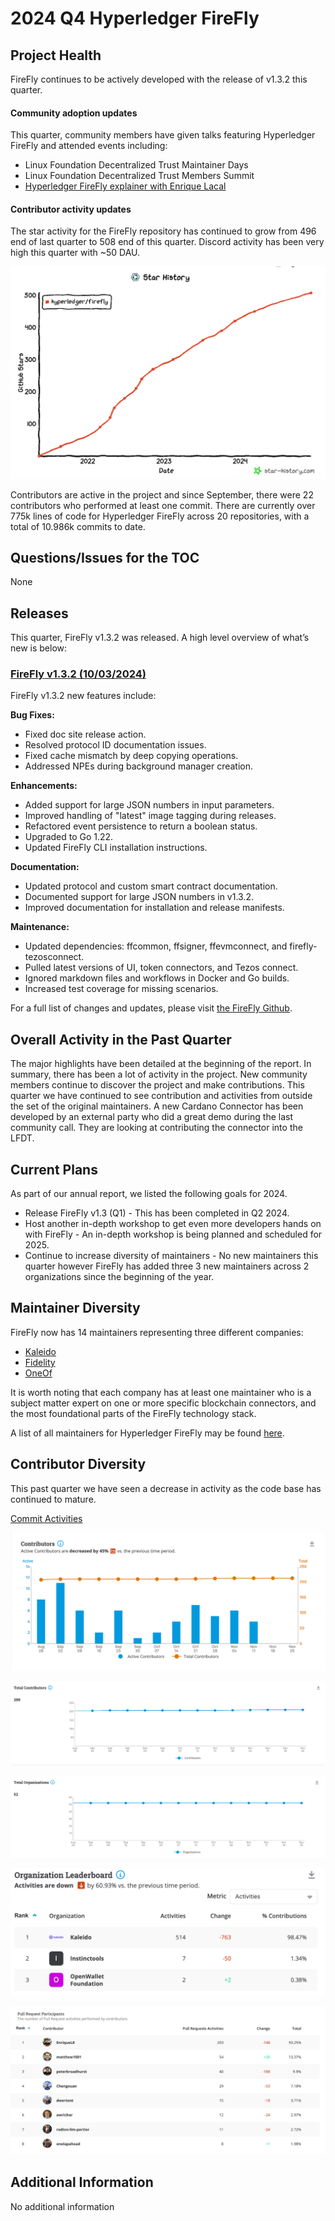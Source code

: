 [//]: # (SPDX-License-Identifier: CC-BY-4.0)

# 2024 Q4 Hyperledger FireFly

## Project Health

FireFly continues to be actively developed with the release of v1.3.2 this quarter. 

#### Community adoption updates

This quarter, community members have given talks featuring Hyperledger FireFly and attended events including:

- Linux Foundation Decentralized Trust Maintainer Days
- Linux Foundation Decentralized Trust Members Summit
- [Hyperledger FireFly explainer with Enrique Lacal](https://www.youtube.com/watch?v=AhILVoxg3x8)

#### Contributor activity updates

The star activity for the FireFly repository has continued to grow from 496 end of last quarter to 508 end of this quarter. Discord activity has been very high this quarter with ~50 DAU.

![GitHub stars history](images/HLFF_2024_Q4_stars.png "")

Contributors are active in the project and since September, there were 22 contributors who performed at least one commit.
There are currently over 775k lines of code for Hyperledger FireFly across 20 repositories, with a total of 10.986k commits to date.

## Questions/Issues for the TOC

None

## Releases

This quarter, FireFly v1.3.2 was released. A high level overview of what’s new is below:

### [FireFly v1.3.2 (10/03/2024)](https://github.com/hyperledger/firefly/releases/tag/v1.3.2)

FireFly v1.3.2 new features include:

__Bug Fixes:__

- Fixed doc site release action.
- Resolved protocol ID documentation issues.
- Fixed cache mismatch by deep copying operations.
- Addressed NPEs during background manager creation.

__Enhancements:__

- Added support for large JSON numbers in input parameters.
- Improved handling of "latest" image tagging during releases.
- Refactored event persistence to return a boolean status.
- Upgraded to Go 1.22.
- Updated FireFly CLI installation instructions.

__Documentation:__

- Updated protocol and custom smart contract documentation.
- Documented support for large JSON numbers in v1.3.2.
- Improved documentation for installation and release manifests.

__Maintenance:__

- Updated dependencies: ffcommon, ffsigner, ffevmconnect, and firefly-tezosconnect.
- Pulled latest versions of UI, token connectors, and Tezos connect.
- Ignored markdown files and workflows in Docker and Go builds.
- Increased test coverage for missing scenarios.

For a full list of changes and updates, please visit [the FireFly Github](https://github.com/hyperledger/firefly/releases/tag/v1.3.2).

## Overall Activity in the Past Quarter

The major highlights have been detailed at the beginning of the report. In summary, there has been a lot of activity in the project. New community members continue to discover the project and make contributions. This quarter we have continued to see contribution and activities from outside the set of the original maintainers. A new Cardano Connector has been developed by an external party who did a great demo during the last community call. They are looking at contributing the connector into the LFDT.

## Current Plans

As part of our annual report, we listed the following goals for 2024.

- Release FireFly v1.3 (Q1) - This has been completed in Q2 2024.
- Host another in-depth workshop to get even more developers hands on with FireFly - An in-depth workshop is being planned and scheduled for 2025.
- Continue to increase diversity of maintainers - No new maintainers this quarter however FireFly has added three 3 new maintainers across 2 organizations since the beginning of the year.

## Maintainer Diversity

FireFly now has 14 maintainers representing three different companies:

- [Kaleido](https://kaleido.io/)
- [Fidelity](https://www.fidelity.com/)
- [OneOf](https://www.oneof.com/)

It is worth noting that each company has at least one maintainer who is a subject matter expert on one or more specific blockchain connectors, and the most foundational parts of the FireFly technology stack.

A list of all maintainers for Hyperledger FireFly may be found [here](https://wiki.hyperledger.org/display/FIR/Maintainers).

## Contributor Diversity

This past quarter we have seen a decrease in activity as the code base has continued to mature.

[Commit Activities](https://insights.lfx.linuxfoundation.org/foundation/lf-decentralized-trust/overview/github?project=firefly&repository=&routedFrom=Github)

![alt_text](images/HLFF_2024_Q4_1.png "image_tooltip")

![alt_text](images/HLFF_2024_Q4_2.png "image_tooltip")

![alt_text](images/HLFF_2024_Q4_3.png "image_tooltip")

![alt_text](images/HLFF_2024_Q4_4.png "image_tooltip")

![alt_text](images/HLFF_2024_Q4_5.png "image_tooltip")

## Additional Information

No additional information
